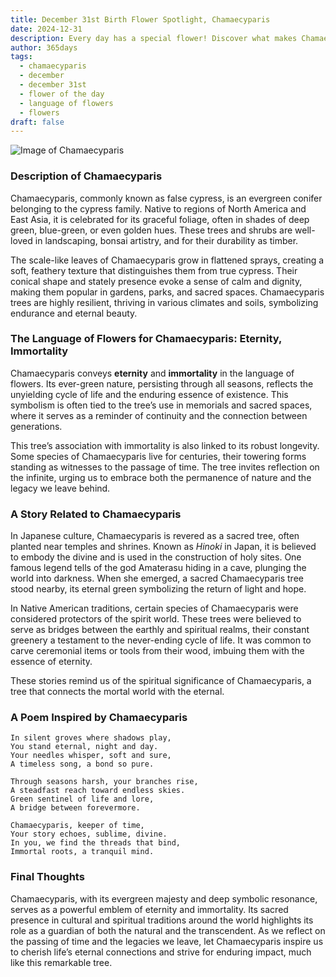 ```yaml
---
title: December 31st Birth Flower Spotlight, Chamaecyparis
date: 2024-12-31
description: Every day has a special flower! Discover what makes Chamaecyparis unique as today’s birth flower and its symbolic meaning.
author: 365days
tags:
  - chamaecyparis
  - december
  - december 31st
  - flower of the day
  - language of flowers
  - flowers
draft: false
---
```


![Image of Chamaecyparis](https://cdn.pixabay.com/photo/2015/09/17/13/36/hinoki-944147_1280.jpg#center)


### Description of Chamaecyparis

Chamaecyparis, commonly known as false cypress, is an evergreen conifer belonging to the cypress family. Native to regions of North America and East Asia, it is celebrated for its graceful foliage, often in shades of deep green, blue-green, or even golden hues. These trees and shrubs are well-loved in landscaping, bonsai artistry, and for their durability as timber.

The scale-like leaves of Chamaecyparis grow in flattened sprays, creating a soft, feathery texture that distinguishes them from true cypress. Their conical shape and stately presence evoke a sense of calm and dignity, making them popular in gardens, parks, and sacred spaces. Chamaecyparis trees are highly resilient, thriving in various climates and soils, symbolizing endurance and eternal beauty.



### The Language of Flowers for Chamaecyparis: Eternity, Immortality

Chamaecyparis conveys **eternity** and **immortality** in the language of flowers. Its ever-green nature, persisting through all seasons, reflects the unyielding cycle of life and the enduring essence of existence. This symbolism is often tied to the tree’s use in memorials and sacred spaces, where it serves as a reminder of continuity and the connection between generations.

This tree’s association with immortality is also linked to its robust longevity. Some species of Chamaecyparis live for centuries, their towering forms standing as witnesses to the passage of time. The tree invites reflection on the infinite, urging us to embrace both the permanence of nature and the legacy we leave behind.



### A Story Related to Chamaecyparis

In Japanese culture, Chamaecyparis is revered as a sacred tree, often planted near temples and shrines. Known as _Hinoki_ in Japan, it is believed to embody the divine and is used in the construction of holy sites. One famous legend tells of the god Amaterasu hiding in a cave, plunging the world into darkness. When she emerged, a sacred Chamaecyparis tree stood nearby, its eternal green symbolizing the return of light and hope.

In Native American traditions, certain species of Chamaecyparis were considered protectors of the spirit world. These trees were believed to serve as bridges between the earthly and spiritual realms, their constant greenery a testament to the never-ending cycle of life. It was common to carve ceremonial items or tools from their wood, imbuing them with the essence of eternity.

These stories remind us of the spiritual significance of Chamaecyparis, a tree that connects the mortal world with the eternal.



### A Poem Inspired by Chamaecyparis

```
In silent groves where shadows play,  
You stand eternal, night and day.  
Your needles whisper, soft and sure,  
A timeless song, a bond so pure.  

Through seasons harsh, your branches rise,  
A steadfast reach toward endless skies.  
Green sentinel of life and lore,  
A bridge between forevermore.  

Chamaecyparis, keeper of time,  
Your story echoes, sublime, divine.  
In you, we find the threads that bind,  
Immortal roots, a tranquil mind.  
```



### Final Thoughts

Chamaecyparis, with its evergreen majesty and deep symbolic resonance, serves as a powerful emblem of eternity and immortality. Its sacred presence in cultural and spiritual traditions around the world highlights its role as a guardian of both the natural and the transcendent. As we reflect on the passing of time and the legacies we leave, let Chamaecyparis inspire us to cherish life’s eternal connections and strive for enduring impact, much like this remarkable tree.
